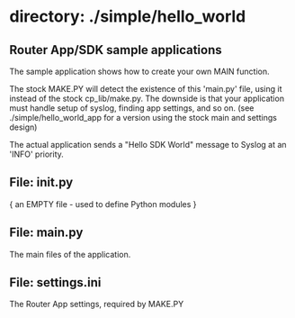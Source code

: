 # directory: ./simple/hello_world
## Router App/SDK sample applications

The sample application shows how to create your own MAIN function.

The stock MAKE.PY will detect the existence of this 'main.py' file, 
using it instead of the stock cp_lib/make.py. 
The downside is that your application must handle setup of syslog, 
finding app settings, and so on.
(see ./simple/hello_world_app for a version using the stock main and settings design)

The actual application sends a "Hello SDK World" message to Syslog at an
'INFO' priority.

## File: __init__.py

{ an EMPTY file - used to define Python modules }

## File: main.py

The main files of the application.

## File: settings.ini

The Router App settings, required by MAKE.PY

